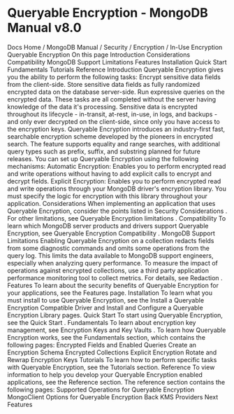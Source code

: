 # Queryable Encryption - MongoDB Manual v8.0


Docs Home / MongoDB Manual / Security / Encryption / In-Use Encryption Queryable Encryption On this page Introduction Considerations Compatibility MongoDB Support Limitations Features Installation Quick Start Fundamentals Tutorials Reference Introduction Queryable Encryption gives you the ability to perform the following tasks: Encrypt sensitive data fields from the client-side. Store sensitive data fields as fully randomized encrypted data on the database
server-side. Run expressive queries on the encrypted data. These tasks are all completed without the server having knowledge of the data
it's processing. Sensitive data is encrypted throughout its lifecycle - in-transit, at-rest, in-use,
in logs, and backups - and only ever decrypted on the client-side, since only you
have access to the encryption keys. Queryable Encryption introduces an industry-first fast, searchable encryption
scheme developed by the pioneers in encrypted search. The feature supports equality
and range searches, with additional query types such as prefix, suffix, and substring
planned for future releases. You can set up Queryable Encryption using the following mechanisms: Automatic Encryption: Enables you to perform encrypted read and
write operations without having to add explicit calls to encrypt and decrypt
fields. Explicit Encryption: Enables you to perform encrypted read and write
operations through your MongoDB driver's encryption library. You must
specify the logic for encryption with this library throughout your
application. Considerations When implementing an application that uses Queryable Encryption, consider the points listed
in Security Considerations . For other limitations, see Queryable Encryption limitations . Compatibility To learn which MongoDB server products and drivers support Queryable Encryption, see Queryable Encryption Compatibility . MongoDB Support Limitations Enabling Queryable Encryption on a collection redacts fields from some diagnostic
commands and omits some operations from the query log. This limits the
data available to MongoDB support engineers, especially when
analyzing query performance. To measure the impact of operations against
encrypted collections, use a third party application performance
monitoring tool to collect metrics. For details, see Redaction . Features To learn about the security benefits of Queryable Encryption for your
applications, see the Features page. Installation To learn what you must install to use Queryable Encryption, see
the Install a Queryable Encryption Compatible Driver and Install and Configure a Queryable Encryption Library pages. Quick Start To start using Queryable Encryption, see the Quick Start . Fundamentals To learn about encryption key management, see Encryption Keys and Key Vaults . To learn how Queryable Encryption works, see the Fundamentals section,
which contains the following pages: Encrypted Fields and Enabled Queries Create an Encryption Schema Encrypted Collections Explicit Encryption Rotate and Rewrap Encryption Keys Tutorials To learn how to perform specific tasks with Queryable Encryption, see the Tutorials section. Reference To view information to help you develop your Queryable Encryption enabled applications,
see the Reference section. The reference section contains the following pages: Supported Operations for Queryable Encryption MongoClient Options for Queryable Encryption Back KMS Providers Next Features
